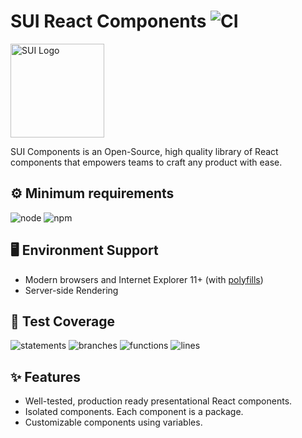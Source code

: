 # SUI React Components ![CI](https://github.com/SUI-Components/sui-components/workflows/CI/badge.svg)

<img src="https://avatars2.githubusercontent.com/u/13288987?s=200&v=4" alt="SUI Logo" width="150">

SUI Components is an Open-Source, high quality library of React components that empowers teams to craft any product with ease.

## ⚙️ Minimum requirements
![node](https://shields.io/badge/node-v16+-lightgray?logo=nodedotjs&logoWidth=20&style=for-the-badge)
![npm](https://shields.io/badge/npm-v7+-lightgrey?logo=npm&logoWidth=20&style=for-the-badge)

## 🖥 Environment Support

- Modern browsers and Internet Explorer 11+ (with [polyfills](https://github.com/SUI-Components/sui/tree/master/packages/sui-polyfills))
- Server-side Rendering

## 🧪 Test Coverage

![statements](https://shields.io/badge/statements-68.95%25-red)
![branches](https://shields.io/badge/branches-53.28%25-AA0000)
![functions](https://shields.io/badge/functions-52.82%25-AA0000)
![lines](https://shields.io/badge/lines-70.85%25-orange)

## ✨ Features

- Well-tested, production ready presentational React components.
- Isolated components. Each component is a package.
- Customizable components using variables.
